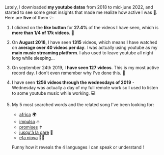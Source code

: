 Lately, I downloaded **my youtube datas** from 2018 to mid-june 2022, and started to see some great insights that made me realize how active I was 🤔. Here are **five** of them 💡:

1. I clicked on the **like button** for **27.4%** of the videos I have seen, which is **more than 1/4 of 17k videos**. 🎥 

2. On **August 2018**, I have seen **1315** videos, which means I have watched on **average over 40 videos per day**. I was actually using youtube as my **main music streaming platform**. I also used to leave youtube all night long while sleeping...

3. On september 24th 2019, I **have seen 127 videos**. This is my most active record day. I don't even remember why I've done this. 🤯

4. I have seen **1256 videos through the wednesdays of 2019** - Wednesday was actually a day of my full remote work so I used to listen to some youtube music while working. 💻

5. My 5 most searched words and the related song I've been looking for: 
	- [africa](https://youtu.be/kAPEntGix4M) 🌍
	- [impulso](https://youtu.be/eQFpi8Iouso) 🔥
	- [promises](https://youtu.be/q5m09rqOoxE) ✝️
	- [jusqu'à la gare](https://youtu.be/J3TL0D32A7o) 🚉
	- [efa niova](https://youtu.be/Vmb1EeDSuoI) 💃🏽   
	
	Funny how it reveals the 4 languages I can speak or understand !